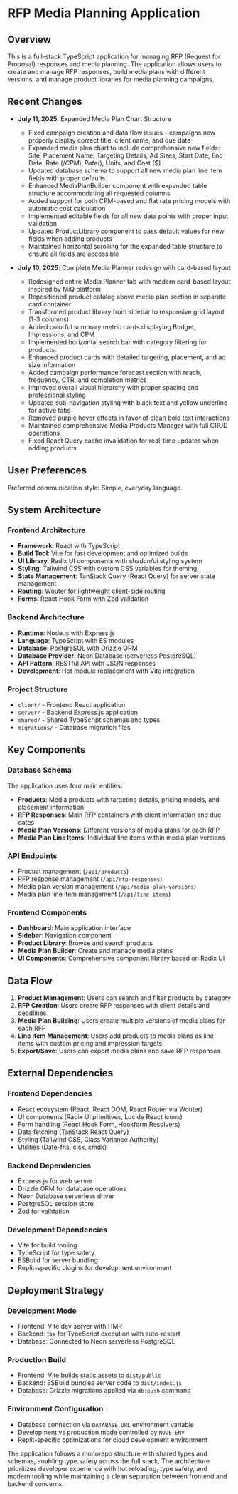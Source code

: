 # RFP Media Planning Application

## Overview

This is a full-stack TypeScript application for managing RFP (Request for Proposal) responses and media planning. The application allows users to create and manage RFP responses, build media plans with different versions, and manage product libraries for media planning campaigns.

## Recent Changes

- **July 11, 2025**: Expanded Media Plan Chart Structure
  - Fixed campaign creation and data flow issues - campaigns now properly display correct title, client name, and due date
  - Expanded media plan chart to include comprehensive new fields: Site, Placement Name, Targeting Details, Ad Sizes, Start Date, End Date, Rate ($/CPM), Rate ($), Units, and Cost ($)
  - Updated database schema to support all new media plan line item fields with proper defaults
  - Enhanced MediaPlanBuilder component with expanded table structure accommodating all requested columns
  - Added support for both CPM-based and flat rate pricing models with automatic cost calculation
  - Implemented editable fields for all new data points with proper input validation
  - Updated ProductLibrary component to pass default values for new fields when adding products
  - Maintained horizontal scrolling for the expanded table structure to ensure all fields are accessible

- **July 10, 2025**: Complete Media Planner redesign with card-based layout
  - Redesigned entire Media Planner tab with modern card-based layout inspired by MiQ platform
  - Repositioned product catalog above media plan section in separate card container
  - Transformed product library from sidebar to responsive grid layout (1-3 columns)
  - Added colorful summary metric cards displaying Budget, Impressions, and CPM
  - Implemented horizontal search bar with category filtering for products
  - Enhanced product cards with detailed targeting, placement, and ad size information
  - Added campaign performance forecast section with reach, frequency, CTR, and completion metrics
  - Improved overall visual hierarchy with proper spacing and professional styling
  - Updated sub-navigation styling with black text and yellow underline for active tabs
  - Removed purple hover effects in favor of clean bold text interactions
  - Maintained comprehensive Media Products Manager with full CRUD operations
  - Fixed React Query cache invalidation for real-time updates when adding products

## User Preferences

Preferred communication style: Simple, everyday language.

## System Architecture

### Frontend Architecture
- **Framework**: React with TypeScript
- **Build Tool**: Vite for fast development and optimized builds
- **UI Library**: Radix UI components with shadcn/ui styling system
- **Styling**: Tailwind CSS with custom CSS variables for theming
- **State Management**: TanStack Query (React Query) for server state management
- **Routing**: Wouter for lightweight client-side routing
- **Forms**: React Hook Form with Zod validation

### Backend Architecture
- **Runtime**: Node.js with Express.js
- **Language**: TypeScript with ES modules
- **Database**: PostgreSQL with Drizzle ORM
- **Database Provider**: Neon Database (serverless PostgreSQL)
- **API Pattern**: RESTful API with JSON responses
- **Development**: Hot module replacement with Vite integration

### Project Structure
- `client/` - Frontend React application
- `server/` - Backend Express.js application
- `shared/` - Shared TypeScript schemas and types
- `migrations/` - Database migration files

## Key Components

### Database Schema
The application uses four main entities:
- **Products**: Media products with targeting details, pricing models, and placement information
- **RFP Responses**: Main RFP containers with client information and due dates
- **Media Plan Versions**: Different versions of media plans for each RFP
- **Media Plan Line Items**: Individual line items within media plan versions

### API Endpoints
- Product management (`/api/products`)
- RFP response management (`/api/rfp-responses`)
- Media plan version management (`/api/media-plan-versions`)
- Media plan line item management (`/api/line-items`)

### Frontend Components
- **Dashboard**: Main application interface
- **Sidebar**: Navigation component
- **Product Library**: Browse and search products
- **Media Plan Builder**: Create and manage media plans
- **UI Components**: Comprehensive component library based on Radix UI

## Data Flow

1. **Product Management**: Users can search and filter products by category
2. **RFP Creation**: Users create RFP responses with client details and deadlines
3. **Media Plan Building**: Users create multiple versions of media plans for each RFP
4. **Line Item Management**: Users add products to media plans as line items with custom pricing and impression targets
5. **Export/Save**: Users can export media plans and save RFP responses

## External Dependencies

### Frontend Dependencies
- React ecosystem (React, React DOM, React Router via Wouter)
- UI components (Radix UI primitives, Lucide React icons)
- Form handling (React Hook Form, Hookform Resolvers)
- Data fetching (TanStack React Query)
- Styling (Tailwind CSS, Class Variance Authority)
- Utilities (Date-fns, clsx, cmdk)

### Backend Dependencies
- Express.js for web server
- Drizzle ORM for database operations
- Neon Database serverless driver
- PostgreSQL session store
- Zod for validation

### Development Dependencies
- Vite for build tooling
- TypeScript for type safety
- ESBuild for server bundling
- Replit-specific plugins for development environment

## Deployment Strategy

### Development Mode
- Frontend: Vite dev server with HMR
- Backend: tsx for TypeScript execution with auto-restart
- Database: Connected to Neon serverless PostgreSQL

### Production Build
- Frontend: Vite builds static assets to `dist/public`
- Backend: ESBuild bundles server code to `dist/index.js`
- Database: Drizzle migrations applied via `db:push` command

### Environment Configuration
- Database connection via `DATABASE_URL` environment variable
- Development vs production mode controlled by `NODE_ENV`
- Replit-specific optimizations for cloud development environment

The application follows a monorepo structure with shared types and schemas, enabling type safety across the full stack. The architecture prioritizes developer experience with hot reloading, type safety, and modern tooling while maintaining a clean separation between frontend and backend concerns.